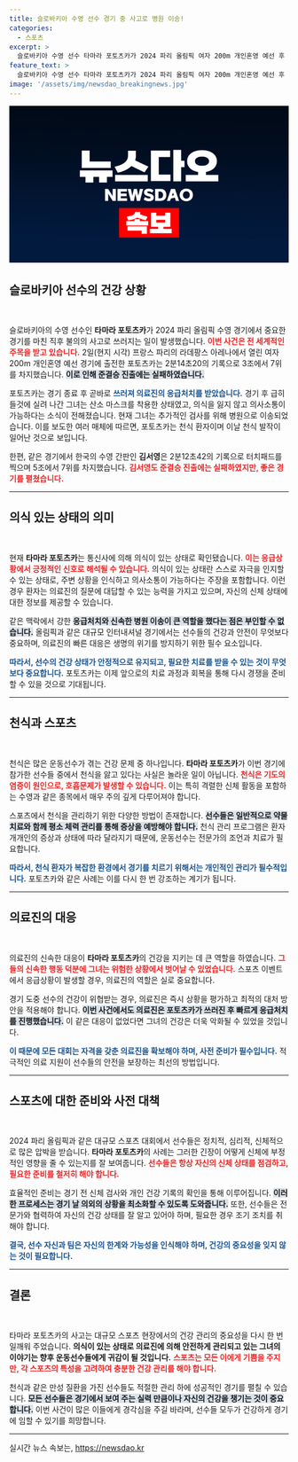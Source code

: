 ```yaml
---
title: 슬로바키아 수영 선수 경기 중 사고로 병원 이송!
categories:
  - 스포츠
excerpt: >
  슬로바키아 수영 선수 타마라 포토츠카가 2024 파리 올림픽 여자 200m 개인혼영 예선 후 쓰러졌다. 현재 의식이 있으며 천식 발작으로 확인돼 병원으로 이송됐다. 긴장감 넘치는 대회 현장, 포토츠카의 건강은?
feature_text: >
  슬로바키아 수영 선수 타마라 포토츠카가 2024 파리 올림픽 여자 200m 개인혼영 예선 후 쓰러졌다. 현재 의식이 있으며 천식 발작으로 확인돼 병원으로 이송됐다. 긴장감 넘치는 대회 현장, 포토츠카의 건강은?
image: '/assets/img/newsdao_breakingnews.jpg'
---
```


<p><img src="/assets/img/newsdao_breakingnews.jpg" alt="flaretime 속보" /></p>

<h2 data-ke-size="size26">슬로바키아 선수의 건강 상황</h2>

<p data-ke-size="size16">&nbsp;</p>  

<p>슬로바키아의 수영 선수인 <b>타마라 포토츠카</b>가 2024 파리 올림픽 수영 경기에서 중요한 경기를 마친 직후 불의의 사고로 쓰러지는 일이 발생했습니다. <b><span style="color: #ee2323;">이번 사건은 전 세계적인 주목을 받고 있습니다.</span></b> 2일(현지 시각) 프랑스 파리의 라데팡스 아레나에서 열린 여자 200m 개인혼영 예선 경기에 출전한 포토츠카는 2분14초20의 기록으로 3조에서 7위를 차지했습니다. <b><span style="background-color: #21538527;">이로 인해 준결승 진출에는 실패하였습니다.</span></b> </p>

<p>포토츠카는 경기 종료 후 곧바로 <b><span style="color: #1a5490;">쓰러져 의료진의 응급처치를 받았습니다.</span></b> 경기 후 급히 들것에 실려 나간 그녀는 산소 마스크를 착용한 상태였고, 의식을 잃지 않고 의사소통이 가능하다는 소식이 전해졌습니다. 현재 그녀는 추가적인 검사를 위해 병원으로 이송되었습니다. 이를 보도한 여러 매체에 따르면, 포토츠카는 천식 환자이며 이날 천식 발작이 일어난 것으로 보입니다. </p>

<p>한편, 같은 경기에서 한국의 수영 간판인 <b>김서영</b>은 2분12초42의 기록으로 터치패드를 찍으며 5조에서 7위를 차지했습니다. <b><span style="color: #ee2323;">김서영도 준결승 진출에는 실패하였지만, 좋은 경기를 펼쳤습니다.</span></b> </p>

<hr />

<h2 data-ke-size="size26">의식 있는 상태의 의미</h2>

<p data-ke-size="size16">&nbsp;</p>  

<p>현재 <b>타마라 포토츠카</b>는 통신사에 의해 의식이 있는 상태로 확인됐습니다. <b><span style="color: #ee2323;">이는 응급상황에서 긍정적인 신호로 해석될 수 있습니다.</span></b> 의식이 있는 상태란 스스로 자극을 인지할 수 있는 상태로, 주변 상황을 인식하고 의사소통이 가능하다는 주장을 포함합니다. 이런 경우 환자는 의료진의 질문에 대답할 수 있는 능력을 가지고 있으며, 자신의 신체 상태에 대한 정보를 제공할 수 있습니다. </p>

<p>같은 맥락에서 강한 <b><span style="background-color: #21538527;">응급처치와 신속한 병원 이송이 큰 역할을 했다는 점은 부인할 수 없습니다.</span></b> 올림픽과 같은 대규모 인터내셔널 경기에서는 선수들의 건강과 안전이 무엇보다 중요하며, 의료진의 빠른 대응은 생명의 위기를 방지하기 위한 필수 요소입니다.</p>

<p><b><span style="color: #1a5490;">따라서, 선수의 건강 상태가 안정적으로 유지되고, 필요한 치료를 받을 수 있는 것이 무엇보다 중요합니다.</span></b> 포토츠카는 이제 앞으로의 치료 과정과 회복을 통해 다시 경쟁을 준비할 수 있을 것으로 기대됩니다.</p>

<hr />

<h2 data-ke-size="size26">천식과 스포츠</h2>

<p data-ke-size="size16">&nbsp;</p>  

<p>천식은 많은 운동선수가 겪는 건강 문제 중 하나입니다. <b>타마라 포토츠카</b>가 이번 경기에 참가한 선수들 중에서 천식을 앓고 있다는 사실은 놀라운 일이 아닙니다. <b><span style="color: #ee2323;">천식은 기도의 염증이 원인으로, 호흡문제가 발생할 수 있습니다.</span></b> 이는 특히 격렬한 신체 활동을 포함하는 수영과 같은 종목에서 매우 주의 깊게 다루어져야 합니다. </p>

<p>스포츠에서 천식을 관리하기 위한 다양한 방법이 존재합니다. <b><span style="background-color: #21538527;">선수들은 일반적으로 약물 치료와 함께 평소 체력 관리를 통해 증상을 예방해야 합니다.</span></b> 천식 관리 프로그램은 환자 개개인의 증상과 상태에 따라 달라지기 때문에, 운동선수는 전문가의 조언과 치료가 필요합니다.</p>

<p><b><span style="color: #1a5490;">따라서, 천식 환자가 복잡한 환경에서 경기를 치르기 위해서는 개인적인 관리가 필수적입니다.</span></b> 포토츠카와 같은 사례는 이를 다시 한 번 강조하는 계기가 됩니다. </p>

<hr />

<h2 data-ke-size="size26">의료진의 대응</h2>

<p data-ke-size="size16">&nbsp;</p>  

<p>의료진의 신속한 대응이 <b>타마라 포토츠카</b>의 건강을 지키는 데 큰 역할을 하였습니다. <b><span style="color: #ee2323;">그들의 신속한 행동 덕분에 그녀는 위험한 상황에서 벗어날 수 있었습니다.</span></b> 스포츠 이벤트에서 응급상황이 발생할 경우, 의료진의 역할은 실로 중요합니다. </p>

<p>경기 도중 선수의 건강이 위협받는 경우, 의료진은 즉시 상황을 평가하고 최적의 대처 방안을 적용해야 합니다. <b><span style="background-color: #21538527;">이번 사건에서도 의료진은 포토츠카가 쓰러진 후 빠르게 응급처치를 진행했습니다.</span></b> 이 같은 대응이 없었다면 그녀의 건강은 더욱 악화될 수 있었을 것입니다. </p>

<p><b><span style="color: #1a5490;">이 때문에 모든 대회는 자격을 갖춘 의료진을 확보해야 하며, 사전 준비가 필수입니다.</span></b> 적극적인 의료 지원이 선수들의 안전을 보장하는 최선의 방법입니다. </p>

<hr />

<h2 data-ke-size="size26">스포츠에 대한 준비와 사전 대책</h2>

<p data-ke-size="size16">&nbsp;</p>  

<p>2024 파리 올림픽과 같은 대규모 스포츠 대회에서 선수들은 정치적, 심리적, 신체적으로 많은 압박을 받습니다. <b>타마라 포토츠카</b>의 사례는 그러한 긴장이 어떻게 신체에 부정적인 영향을 줄 수 있는지를 잘 보여줍니다. <b><span style="color: #ee2323;">선수들은 항상 자신의 신체 상태를 점검하고, 필요한 준비를 철저히 해야 합니다.</span></b> </p>

<p>효율적인 준비는 경기 전 신체 검사와 개인 건강 기록의 확인을 통해 이루어집니다. <b><span style="background-color: #21538527;">이러한 프로세스는 경기 날 의외의 상황을 최소화할 수 있도록 도와줍니다.</span></b> 또한, 선수들은 전문가와 협력하여 자신의 건강 상태를 잘 알고 있어야 하며, 필요한 경우 조기 조치를 취해야 합니다. </p>

<p><b><span style="color: #1a5490;">결국, 선수 자신과 팀은 자신의 한계와 가능성을 인식해야 하며, 건강의 중요성을 잊지 않는 것이 필요합니다.</span></b></p>

<hr />

<h2 data-ke-size="size26">결론</h2>

<p data-ke-size="size16">&nbsp;</p>  

<p>타마라 포토츠카의 사고는 대규모 스포츠 현장에서의 건강 관리의 중요성을 다시 한 번 일깨워 주었습니다. <b>의식이 있는 상태로 의료진에 의해 안전하게 관리되고 있는 그녀의 이야기는 향후 운동선수들에게 귀감이 될 것입니다.</b> <b><span style="color: #ee2323;">스포츠는 모든 이에게 기쁨을 주지만, 각 스포츠의 특성을 고려하여 충분한 건강 관리를 해야 합니다.</span></b> </p>

<p>천식과 같은 만성 질환을 가진 선수들도 적절한 관리 하에 성공적인 경기를 펼칠 수 있습니다. <b><span style="background-color: #21538527;">모든 선수들은 경기에서 보여 주는 실력 만큼이나 자신의 건강을 챙기는 것이 중요합니다.</span></b> 이번 사건이 많은 이들에게 경각심을 주길 바라며, 선수들 모두가 건강하게 경기에 임할 수 있기를 희망합니다. </p>

<hr />
실시간 뉴스 속보는, <a href="https://newsdao.kr" rel="dofollow">https://newsdao.kr</a>


